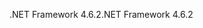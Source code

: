 <span data-ttu-id="de2aa-101">.NET Framework 4.6.2</span><span class="sxs-lookup"><span data-stu-id="de2aa-101">.NET Framework 4.6.2</span></span>